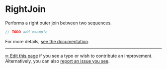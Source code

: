 # RightJoin

Performs a right outer join between two sequences.

```c# --destination-file ../code/Program.cs --region statements --project ../code/TryMoreLinq.csproj
// TODO add example
```

For more details, [see the documentation][doc].

---

[&#x270F; Edit this page][edit] if you see a typo or wish to contribute an
improvement. Alternatively, you can also [report an issue you see][issue].


[edit]: https://github.com/morelinq/try/edit/master/m/right-join.md
[issue]: https://github.com/morelinq/try/issues/new?title=RightJoin
[doc]: https://morelinq.github.io/3.1/ref/api/html/Overload_MoreLinq_MoreEnumerable_RightJoin.htm
